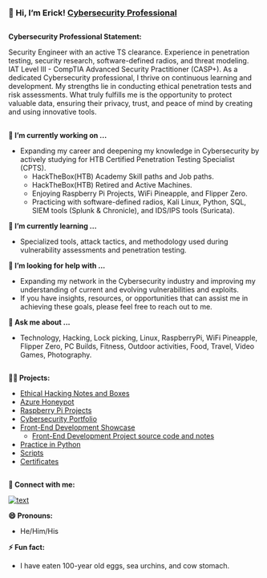 ### 👋 Hi, I’m Erick! [Cybersecurity Professional](https://ericktafel.tech)
##
**Cybersecurity Professional Statement:**

Security Engineer with an active TS clearance. Experience in penetration testing, security research, software-defined radios, and threat modeling. IAT Level III - CompTIA Advanced Security Practitioner (CASP+). As a dedicated Cybersecurity professional, I thrive on continuous learning and development. My strengths lie in conducting ethical penetration tests and risk assessments. What truly fulfills me is the opportunity to protect valuable data, ensuring their privacy, trust, and peace of mind by creating and using innovative tools.

##

**🔭 I’m currently working on ...**
- Expanding my career and deepening my knowledge in Cybersecurity by actively studying for HTB Certified Penetration Testing Specialist (CPTS).
  -  HackTheBox(HTB) Academy Skill paths and Job paths.
  -  HackTheBox(HTB) Retired and Active Machines.
  -  Enjoying Raspberry Pi Projects, WiFi Pineapple, and Flipper Zero.
  -  Practicing with software-defined radios, Kali Linux, Python, SQL, SIEM tools (Splunk & Chronicle), and IDS/IPS tools (Suricata).

**🌱 I’m currently learning ...**
- Specialized tools, attack tactics, and methodology used during vulnerability assessments and penetration testing.

**🤔 I’m looking for help with ...**
- Expanding my network in the Cybersecurity industry and improving my understanding of current and evolving vulnerabilities and exploits.
- If you have insights, resources, or opportunities that can assist me in achieving these goals, please feel free to reach out to me.

**💬 Ask me about ...**
- Technology, Hacking, Lock picking, Linux, RaspberryPi, WiFi Pineapple, Flipper Zero, PC Builds, Fitness, Outdoor activities, Food, Travel, Video Games, Photography.
##
**👨‍💻 Projects:**
- [Ethical Hacking Notes and Boxes](https://github.com/ericktafel1/Main-Notes)
- [Azure Honeypot](https://github.com/ericktafel1/AzureHoneypot/blob/main/Honeypot.md)
- [Raspberry Pi Projects](https://github.com/ericktafel1/RaspberryPiProjects/tree/main)
- [Cybersecurity Portfolio](https://github.com/ericktafel1/Cybersecurity_Portfolio)
- [Front-End Development Showcase](https://codepen.io/ericktafel)
  - [Front-End Development Project source code and notes](https://github.com/ericktafel1/Front_End_Development)
- [Practice in Python](https://github.com/ericktafel1/CS50)
- [Scripts](https://github.com/ericktafel1/Scripts)
- [Certificates](https://www.credly.com/users/erick-tafel/badges)
##

**🤳 Connect with me:**


[![text](https://img.shields.io/badge/LinkedIn-0077B5?style=for-the-badge&logo=linkedin&logoColor=white)](https://www.linkedin.com/in/ericktafel)


**😄 Pronouns:**


- He/Him/His


**⚡ Fun fact:**


- I have eaten 100-year old eggs, sea urchins, and cow stomach.


<!--
**ericktafel1/ericktafel1** is a ✨ _special_ ✨ repository because its `README.md` (this file) appears on your GitHub profile.

Here are some ideas to get you started:

- 📺 Popular YouTube Videos (COMING SOON!)

- 🔭 I’m currently working on ...
- 🌱 I’m currently learning ...
- 👯 I’m looking to collaborate on ...
- 🤔 I’m looking for help with ...
- 💬 Ask me about ...
- 📫 How to reach me: ...
- 😄 Pronouns: ...
- ⚡ Fun fact: ...
-->
